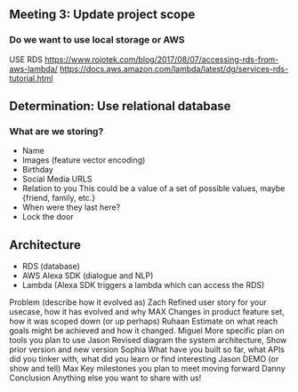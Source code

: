 ## Meeting 3: Update project scope

### Do we want to use local storage or AWS

USE RDS
https://www.rojotek.com/blog/2017/08/07/accessing-rds-from-aws-lambda/
https://docs.aws.amazon.com/lambda/latest/dg/services-rds-tutorial.html



## Determination: Use relational database

### What are we storing?

+ Name
+ Images (feature vector encoding)
+ Birthday
+ Social Media URLS <REACH>
+ Relation to you
This could be a value of a set of possible values, maybe {friend, family, etc.}
+ When were they last here?
+ Lock the door



## Architecture
+ RDS (database)
+ AWS Alexa SDK (dialogue and NLP)
+ Lambda (Alexa SDK triggers a lambda which can access the RDS)






Problem (describe how it evolved as)
Zach
Refined user story for your usecase, how it has evolved and why
MAX
Changes in product feature set, how it was scoped down (or up perhaps)
Ruhaan
Estimate on what reach goals might be achieved and how it changed.
Miguel
More specific plan on tools you plan to use
Jason
Revised diagram the system architecture, Show prior version and new version
Sophia
What have you built so far, what APIs did you tinker with, what did you learn or find interesting
Jason
DEMO (or show and tell)
Max
Key milestones you plan to meet moving forward
Danny
Conclusion
Anything else you want to share with us!
